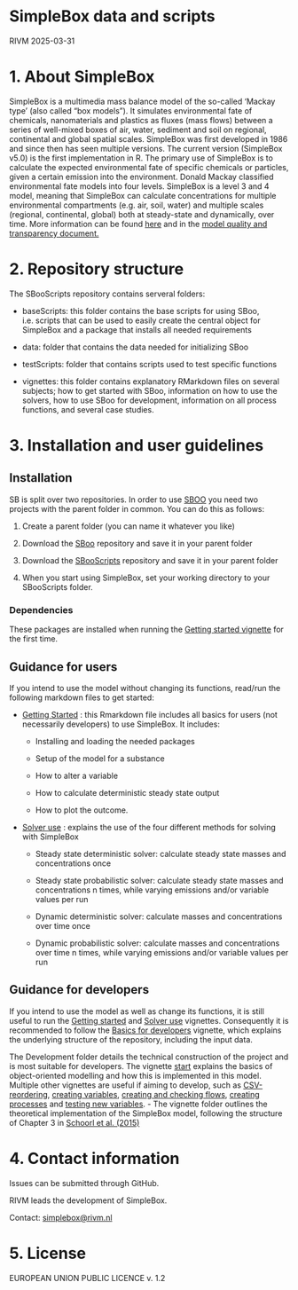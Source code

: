 SimpleBox data and scripts
================
RIVM
2025-03-31

# 1. About SimpleBox

SimpleBox is a multimedia mass balance model of the so-called ‘Mackay
type’ (also called “box models”). It simulates environmental fate of
chemicals, nanomaterials and plastics as fluxes (mass flows) between a
series of well-mixed boxes of air, water, sediment and soil on regional,
continental and global spatial scales. SimpleBox was first developed in
1986 and since then has seen multiple versions. The current version
(SimpleBox v5.0) is the first implementation in R. The primary use of
SimpleBox is to calculate the expected environmental fate of specific
chemicals or particles, given a certain emission into the environment.
Donald Mackay classified environmental fate models into four levels.
SimpleBox is a level 3 and 4 model, meaning that SimpleBox can calculate
concentrations for multiple environmental compartments (e.g. air, soil,
water) and multiple scales (regional, continental, global) both at
steady-state and dynamically, over time. More information can be found
[here](https://www.rivm.nl/SimpleBox "More info on SimpleBox") and in
the [model quality and transparency
document.](vignettes/Development/QualityDocumentation.md)

# 2. Repository structure

The SBooScripts repository contains serveral folders:

- baseScripts: this folder contains the base scripts for using SBoo,
  i.e. scripts that can be used to easily create the central object for
  SimpleBox and a package that installs all needed requirements

- data: folder that contains the data needed for initializing SBoo

- testScripts: folder that contains scripts used to test specific
  functions

- vignettes: this folder contains explanatory RMarkdown files on several
  subjects; how to get started with SBoo, information on how to use the
  solvers, how to use SBoo for development, information on all process
  functions, and several case studies.

# 3. Installation and user guidelines

## Installation

SB is split over two repositories. In order to use
[SBOO](https://github.com/rivm-syso/SBoo) you need two projects with the
parent folder in common. You can do this as follows:

1.  Create a parent folder (you can name it whatever you like)

2.  Download the [SBoo](https://github.com/rivm-syso/SBoo) repository
    and save it in your parent folder

3.  Download the [SBooScripts](https://github.com/rivm-syso/SBooScripts)
    repository and save it in your parent folder

4.  When you start using SimpleBox, set your working directory to your
    SBooScripts folder.

### Dependencies

These packages are installed when running the [Getting started
vignette](vignettes/Getting-started.md) for the first time.

## Guidance for users

If you intend to use the model without changing its functions, read/run
the following markdown files to get started:

- [Getting Started](vignettes/Getting-started.Rmd) : this Rmarkdown file
  includes all basics for users (not necessarily developers) to use
  SimpleBox. It includes:

  - Installing and loading the needed packages

  - Setup of the model for a substance

  - How to alter a variable

  - How to calculate deterministic steady state output

  - How to plot the outcome.

- [Solver use](vignettes/10.0-Solver-use.md) : explains the use of the
  four different methods for solving with SimpleBox

  - Steady state deterministic solver: calculate steady state masses and
    concentrations once

  - Steady state probabilistic solver: calculate steady state masses and
    concentrations n times, while varying emissions and/or variable
    values per run

  - Dynamic deterministic solver: calculate masses and concentrations
    over time once

  - Dynamic probabilistic solver: calculate masses and concentrations
    over time n times, while varying emissions and/or variable values
    per run

## Guidance for developers

If you intend to use the model as well as change its functions, it is
still useful to run the [Getting started](vignettes/Getting-started.md)
and [Solver use](vignettes/10.0-Solver-use.md) vignettes. Consequently
it is recommended to follow the [Basics for
developers](vignettes/Development/BasicsOfDevelopment.md) vignette,
which explains the underlying structure of the repository, including the
input data.

The Development folder details the technical construction of the project
and is most suitable for developers. The vignette
[start](/vignettes/Development/start.md) explains the basics of
object-oriented modelling and how this is implemented in this model.
Multiple other vignettes are useful if aiming to develop, such as
[CSV-reordering](/vignettes/Development/CSVdata.Rmd), [creating
variables](vignettes/Development/FirstVars.Rmd), [creating and checking
flows](/vignettes/Development/AirFlow.Rmd), [creating
processes](vignettes/Development/processFlow.Rmd) and [testing new
variables](/vignettes/Development/testRainDropRadius.Rmd). - The
vignette folder outlines the theoretical implementation of the SimpleBox
model, following the structure of Chapter 3 in [Schoorl et
al. (2015)](https://www.rivm.nl/bibliotheek/rapporten/2015-0161.html)

# 4. Contact information

Issues can be submitted through GitHub.

RIVM leads the development of SimpleBox.

Contact: simplebox@rivm.nl

# 5. License

EUROPEAN UNION PUBLIC LICENCE v. 1.2
